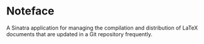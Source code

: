 # Noteface
A Sinatra application for managing the compilation and distribution of LaTeX documents that are updated in a Git repository frequently.